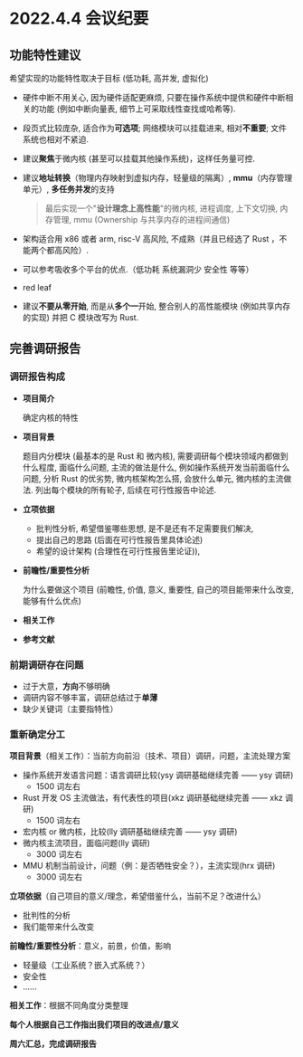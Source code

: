 # 2022.4.4 会议纪要

## 功能特性建议

希望实现的功能特性取决于目标 (低功耗, 高并发, 虚拟化)

+ 硬件中断不用关心, 因为硬件适配更麻烦, 只要在操作系统中提供和硬件中断相关的功能 (例如中断向量表, 细节上可采取线性查找或哈希等).

+ 段页式比较庞杂, 适合作为**可选项**; 网络模块可以挂载进来, 相对**不重要**; 文件系统也相对不紧迫.

+ 建议**聚焦**于微内核 (甚至可以挂载其他操作系统)，这样任务量可控.

+ 建议**地址转换**（物理内存映射到虚拟内存，轻量级的隔离）, **mmu**（内存管理单元）, **多任务并发**的支持

    > 最后实现一个"**设计理念上高性能**"的微内核, 进程调度, 上下文切换, 内存管理, mmu (Ownership 与共享内存的进程间通信)

+ 架构适合用 x86 或者 arm, risc-V 高风险, 不成熟（并且已经选了 Rust ，不能两个都高风险）.

+ 可以参考吸收多个平台的优点.（低功耗 系统漏洞少 安全性 等等）

+ red leaf

+ 建议**不要从零开始**, 而是从**多个一**开始, 整合别人的高性能模块 (例如共享内存的实现) 并把 C 模块改写为 Rust.

## 完善调研报告

### 调研报告构成

+ **项目简介**

    确定内核的特性

+ **项目背景**

    题目内分模块 (最基本的是 Rust 和 微内核), 需要调研每个模块领域内都做到什么程度, 面临什么问题, 主流的做法是什么, 例如操作系统开发当前面临什么问题, 分析 Rust 的优劣势, 微内核架构怎么搭, 会放什么单元, 微内核的主流做法. 列出每个模块的所有轮子, 后续在可行性报告中论述.

+ **立项依据**

    + 批判性分析, 希望借鉴哪些思想, 是不是还有不足需要我们解决, 
    + 提出自己的思路 (后面在可行性报告里具体论述)
    + 希望的设计架构 (合理性在可行性报告里论证)), 

+ **前瞻性/重要性分析**

    为什么要做这个项目 (前瞻性, 价值, 意义, 重要性, 自己的项目能带来什么改变, 能够有什么优点)

+ **相关工作**

+ **参考文献**

### 前期调研存在问题

- 过于大意，**方向**不够明确
- 调研内容不够丰富，调研总结过于**单薄**
- 缺少关键词（主要指特性）

### 重新确定分工

**项目背景**（相关工作）：当前方向前沿（技术、项目）调研，问题，主流处理方案

+ 操作系统开发语言问题：语言调研比较(ysy 调研基础继续完善 —— ysy 调研)
  + 1500 词左右
+ Rust 开发 OS 主流做法，有代表性的项目(xkz 调研基础继续完善 —— xkz 调研)
  + 1500 词左右 
+ 宏内核 or 微内核，比较(lly 调研基础继续完善 —— ysy 调研)
+ 微内核主流项目，面临问题(lly 调研)
  + 3000 词左右
+ MMU 机制当前设计，问题（例：是否牺牲安全？），主流实现(hrx 调研)
  + 3000 词左右

**立项依据**（自己项目的意义/理念，希望借鉴什么，当前不足？改进什么）

- 批判性的分析
- 我们能带来什么改变

**前瞻性/重要性分析**：意义，前景，价值，影响

- 轻量级（工业系统？嵌入式系统？）
- 安全性
- ......

**相关工作**：根据不同角度分类整理

**每个人根据自己工作指出我们项目的改进点/意义**

**周六汇总，完成调研报告**
